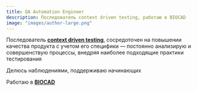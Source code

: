 ```yaml
---
title: QA Automation Engineer
description: Последователь context driven testing, работаю в BIOCAD
image: "images/author-large.png"
---
```


Последователь <b><a href="https://context-driven-testing.com/" target="_blank" rel="noopener">context driven testing</a></b>, сосредоточен на повышении качества продукта с учетом его специфики — постоянно анализирую и совершенствую процессы, внедряя наиболее подходящие практики тестирования

Делюсь наблюдениями, поддерживаю начинающих

Работаю в <b><a href="https://biocad.ru/" target="_blank" rel="noopener">BIOCAD</a></b>
